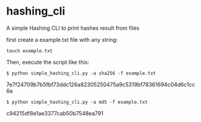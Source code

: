 # hashing_cli
A simple Hashing CLI to print hashes result from files

first create a example.txt file with any string:

`` touch example.txt ``


Then, execute the script like this:

`` $ python simple_hashing_cli.py -a sha256 -f example.txt ``

7e7f24709b7b5fbf73ddc126a82305250475a9c5319bf78361694c04d6c1cc6e

`` $ python simple_hashing_cli.py -a md5 -f example.txt ``

c94215df8e1ae3377cab50b7548ea791
